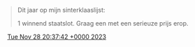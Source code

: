 > Dit jaar op mijn sinterklaaslijst:  
>   
> 1 winnend staatslot\. Graag een met een serieuze prijs erop\.

<img src="../../media/tweet.ico" width="12" /> [Tue Nov 28 20:37:42 +0000 2023](https://twitter.com/DromerDenker/status/1729600474683179114)